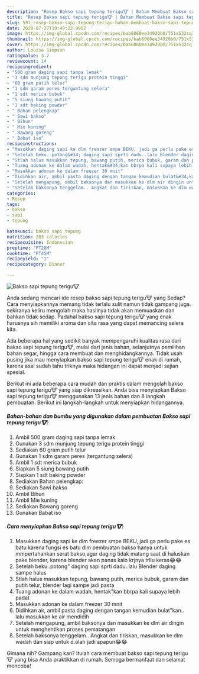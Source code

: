 ```yaml
---
description: "Resep Bakso sapi tepung terigu🐮 | Bahan Membuat Bakso sapi tepung terigu🐮 Yang Bisa Manjain Lidah"
title: "Resep Bakso sapi tepung terigu🐮 | Bahan Membuat Bakso sapi tepung terigu🐮 Yang Bisa Manjain Lidah"
slug: 597-resep-bakso-sapi-tepung-terigu-bahan-membuat-bakso-sapi-tepung-terigu-yang-bisa-manjain-lidah
date: 2020-07-27T19:49:22.995Z
image: https://img-global.cpcdn.com/recipes/bab6060ee34920b0/751x532cq70/bakso-sapi-tepung-terigu🐮-foto-resep-utama.jpg
thumbnail: https://img-global.cpcdn.com/recipes/bab6060ee34920b0/751x532cq70/bakso-sapi-tepung-terigu🐮-foto-resep-utama.jpg
cover: https://img-global.cpcdn.com/recipes/bab6060ee34920b0/751x532cq70/bakso-sapi-tepung-terigu🐮-foto-resep-utama.jpg
author: Louisa Simpson
ratingvalue: 3.7
reviewcount: 14
recipeingredient:
- "500 gram daging sapi tanpa lemak"
- "3 sdm munjung tepung terigu protein tinggi"
- "60 gram putih telur"
- "1 sdm garam peres tergantung selera"
- "1 sdt merica bubuk"
- "5 siung bawang putih"
- "1 sdt baking powder"
- " Bahan pelengkap"
- " Sawi bakso"
- " Bihun"
- " Mie kuning"
- " Bawang goreng"
- " Babat iso"
recipeinstructions:
- "Masukkan daging sapi ke dlm freezer smpe BEKU, jadi ga perlu pake es batu karena fungsi es batu dlm pembuatan bakso hanya untuk mmpertahankan serat bakso,agar daging tidak matang saat di haluskan pake blender, karena blender akan panas kalo krjnya trllu keras😂😂"
- "Setelah beku..potong&#34; daging sapi sprti dadu..lalu Blender daging sampe halus"
- "Stlah halus masukkan tepung, bawang putih, merica bubuk, garam dan putih telur, blender lagi sampe jadi pasta"
- "Tuang adonan ke dalam wadah, hentak&#34;kan bbrpa kali supaya lebih padat"
- "Masukkan adonan ke dalam freezer 30 mnit"
- "Didihkan air, ambil pasta daging dengan tangan kemudian bulat&#34;kan.. lalu masukkan ke air mendidih"
- "Setelah mengapung, ambil baksonya dan masukkan ke dlm air dingin untuk menghentikan proses pematangan"
- "Setelah baksonya tenggelam.. Angkat dan tiriskan, masukkan ke dlm wadah dan siap untuk d.olah jadi apapun😂😂"
categories:
- Resep
tags:
- bakso
- sapi
- tepung

katakunci: bakso sapi tepung 
nutrition: 203 calories
recipecuisine: Indonesian
preptime: "PT28M"
cooktime: "PT45M"
recipeyield: "1"
recipecategory: Dinner

---
```



![Bakso sapi tepung terigu🐮](https://img-global.cpcdn.com/recipes/bab6060ee34920b0/751x532cq70/bakso-sapi-tepung-terigu🐮-foto-resep-utama.jpg)

Anda sedang mencari ide resep bakso sapi tepung terigu🐮 yang Sedap? Cara menyiapkannya memang tidak terlalu sulit namun tidak gampang juga. sekiranya keliru mengolah maka hasilnya tidak akan memuaskan dan bahkan tidak sedap. Padahal bakso sapi tepung terigu🐮 yang enak harusnya sih memiliki aroma dan cita rasa yang dapat memancing selera kita.

Ada beberapa hal yang sedikit banyak mempengaruhi kualitas rasa dari bakso sapi tepung terigu🐮, mulai dari jenis bahan, selanjutnya pemilihan bahan segar, hingga cara membuat dan menghidangkannya. Tidak usah pusing jika mau menyiapkan bakso sapi tepung terigu🐮 enak di rumah, karena asal sudah tahu triknya maka hidangan ini dapat menjadi sajian spesial.




Berikut ini ada beberapa cara mudah dan praktis dalam mengolah bakso sapi tepung terigu🐮 yang siap dikreasikan. Anda bisa menyiapkan Bakso sapi tepung terigu🐮 menggunakan 13 jenis bahan dan 8 langkah pembuatan. Berikut ini langkah-langkah untuk menyiapkan hidangannya.

<!--inarticleads1-->

##### Bahan-bahan dan bumbu yang digunakan dalam pembuatan Bakso sapi tepung terigu🐮:

1. Ambil 500 gram daging sapi tanpa lemak
1. Gunakan 3 sdm munjung tepung terigu protein tinggi
1. Sediakan 60 gram putih telur
1. Gunakan 1 sdm garam peres (tergantung selera)
1. Ambil 1 sdt merica bubuk
1. Siapkan 5 siung bawang putih
1. Siapkan 1 sdt baking powder
1. Sediakan  Bahan pelengkap:
1. Sediakan  Sawi bakso
1. Ambil  Bihun
1. Ambil  Mie kuning
1. Sediakan  Bawang goreng
1. Gunakan  Babat iso




<!--inarticleads2-->

##### Cara menyiapkan Bakso sapi tepung terigu🐮:

1. Masukkan daging sapi ke dlm freezer smpe BEKU, jadi ga perlu pake es batu karena fungsi es batu dlm pembuatan bakso hanya untuk mmpertahankan serat bakso,agar daging tidak matang saat di haluskan pake blender, karena blender akan panas kalo krjnya trllu keras😂😂
1. Setelah beku..potong&#34; daging sapi sprti dadu..lalu Blender daging sampe halus
1. Stlah halus masukkan tepung, bawang putih, merica bubuk, garam dan putih telur, blender lagi sampe jadi pasta
1. Tuang adonan ke dalam wadah, hentak&#34;kan bbrpa kali supaya lebih padat
1. Masukkan adonan ke dalam freezer 30 mnit
1. Didihkan air, ambil pasta daging dengan tangan kemudian bulat&#34;kan.. lalu masukkan ke air mendidih
1. Setelah mengapung, ambil baksonya dan masukkan ke dlm air dingin untuk menghentikan proses pematangan
1. Setelah baksonya tenggelam.. Angkat dan tiriskan, masukkan ke dlm wadah dan siap untuk d.olah jadi apapun😂😂




Gimana nih? Gampang kan? Itulah cara membuat bakso sapi tepung terigu🐮 yang bisa Anda praktikkan di rumah. Semoga bermanfaat dan selamat mencoba!
